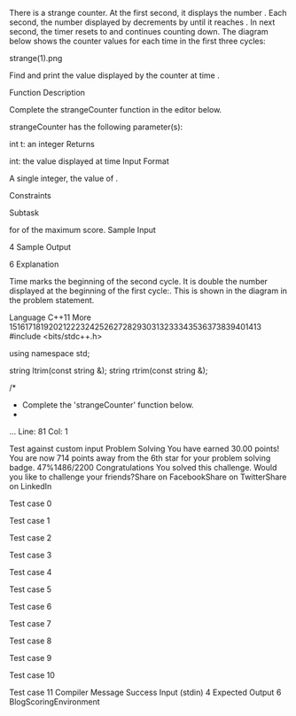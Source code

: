 There is a strange counter. At the first second, it displays the number . Each second, the number displayed by decrements by  until it reaches . In next second, the timer resets to  and continues counting down. The diagram below shows the counter values for each time  in the first three cycles:

strange(1).png

Find and print the value displayed by the counter at time .

Function Description

Complete the strangeCounter function in the editor below.

strangeCounter has the following parameter(s):

int t: an integer
Returns

int: the value displayed at time 
Input Format

A single integer, the value of .

Constraints

Subtask

 for  of the maximum score.
Sample Input

4
Sample Output

6
Explanation

Time  marks the beginning of the second cycle. It is double the number displayed at the beginning of the first cycle:. This is shown in the diagram in the problem statement.

Language
C++11
More
15161718192021222324252627282930313233343536373839401413
#include <bits/stdc++.h>

using namespace std;

string ltrim(const string &);
string rtrim(const string &);

/*
 * Complete the 'strangeCounter' function below.
 *
…
Line: 81 Col: 1

Test against custom input
Problem Solving
You have earned 30.00 points!
You are now 714 points away from the 6th star for your problem solving badge.
47%1486/2200
Congratulations
You solved this challenge. Would you like to challenge your friends?Share on FacebookShare on TwitterShare on LinkedIn

Test case 0

Test case 1

Test case 2

Test case 3

Test case 4

Test case 5

Test case 6

Test case 7

Test case 8

Test case 9

Test case 10

Test case 11
Compiler Message
Success
Input (stdin)
4
Expected Output
6
BlogScoringEnvironment